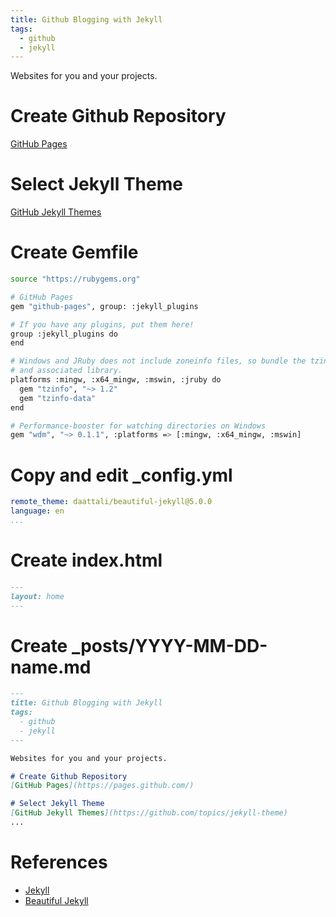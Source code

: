 ```yaml
---
title: Github Blogging with Jekyll
tags:
  - github
  - jekyll
---
```


Websites for you and your projects.

# Create Github Repository
[GitHub Pages](https://pages.github.com/)

# Select Jekyll Theme
[GitHub Jekyll Themes](https://github.com/topics/jekyll-theme)

# Create Gemfile
```bash
source "https://rubygems.org"

# GitHub Pages
gem "github-pages", group: :jekyll_plugins

# If you have any plugins, put them here!
group :jekyll_plugins do
end

# Windows and JRuby does not include zoneinfo files, so bundle the tzinfo-data gem
# and associated library.
platforms :mingw, :x64_mingw, :mswin, :jruby do
  gem "tzinfo", "~> 1.2"
  gem "tzinfo-data"
end

# Performance-booster for watching directories on Windows
gem "wdm", "~> 0.1.1", :platforms => [:mingw, :x64_mingw, :mswin]
```

# Copy and edit _config.yml
```yml
remote_theme: daattali/beautiful-jekyll@5.0.0
language: en
...
```

# Create index.html
```markdown
---
layout: home
---
```

# Create _posts/YYYY-MM-DD-name.md
```markdown
---
title: Github Blogging with Jekyll
tags:
  - github
  - jekyll
---

Websites for you and your projects.

# Create Github Repository
[GitHub Pages](https://pages.github.com/)

# Select Jekyll Theme
[GitHub Jekyll Themes](https://github.com/topics/jekyll-theme)
...
```

# References
- [Jekyll](https://jekyllrb.com/)
- [Beautiful Jekyll](https://github.com/daattali/beautiful-jekyll)
